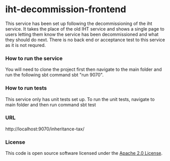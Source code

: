 
# iht-decommission-frontend

This service has been set up following the decommissioning of the iht service. It takes the place of the old IHT service and shows a single page to users letting them know the service has been decommissioned and what they should do next. There is no back end or acceptance test to this service as it is not requred.

### How to run the service

You will need to clone the project first then navigate to the main folder and run the following sbt command sbt "run 9070".

### How to run tests

This service only has unit tests set up. To run the unit tests, navigate to main folder and then run command sbt test

### URL

http://localhost:9070/inheritance-tax/

### License

This code is open source software licensed under the [Apache 2.0 License]("http://www.apache.org/licenses/LICENSE-2.0.html").
